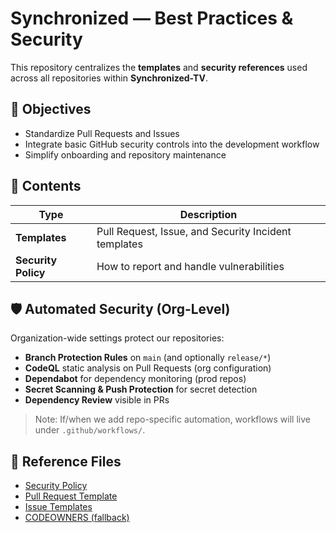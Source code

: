 # Synchronized — Best Practices & Security

This repository centralizes the **templates** and **security references** used across all repositories within **Synchronized-TV**.

## 🎯 Objectives
- Standardize Pull Requests and Issues  
- Integrate basic GitHub security controls into the development workflow  
- Simplify onboarding and repository maintenance  

## 🧩 Contents
| Type | Description |
|------|--------------|
| **Templates** | Pull Request, Issue, and Security Incident templates |
| **Security Policy** | How to report and handle vulnerabilities |

## 🛡️ Automated Security (Org-Level)

Organization-wide settings protect our repositories:
- **Branch Protection Rules** on `main` (and optionally `release/*`)
- **CodeQL** static analysis on Pull Requests (org configuration)
- **Dependabot** for dependency monitoring (prod repos)
- **Secret Scanning & Push Protection** for secret detection
- **Dependency Review** visible in PRs

> Note: If/when we add repo-specific automation, workflows will live under `.github/workflows/`.

## 🔗 Reference Files
- [Security Policy](./SECURITY.md)  
- [Pull Request Template](./PULL_REQUEST_TEMPLATE.md)  
- [Issue Templates](./ISSUE_TEMPLATE/)  
- [CODEOWNERS (fallback)](./CODEOWNERS)